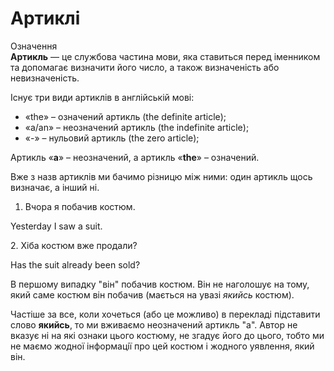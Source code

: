 # Артиклі

<div class="eoz-wrap">
<span class="eoz">Означення</span>
<div class="eoz-text">
<b>Артикль</b> — це службова частина мови, яка ставиться перед iменником та допомагає визначити його число, а також визначенiсть або невизначенiсть.
</div>
</div>

Iснує три види артиклiв в англiйськiй мовi:
* «the» – означений артикль (the definite article);
* «a/an» – неозначений артикль (the indefinite article);
* «-» – нульовий артикль (the zero article);

Артикль «**a**» – неозначений, а артикль «**the**» – означений.

Вже з назв артиклiв ми бачимо рiзницю мiж ними: один артикль щось визначає, а iнший нi.

1. Вчора я побачив костюм.
<p>Yesterday I saw <span class="p1">a</span> suit.</p>
2. Хiба костюм вже продали?
<p>Has <span class="p1">the</span> suit already been sold?</p>

В першому випадку "вiн" побачив костюм. Вiн не наголошує на
тому, який саме костюм вiн побачив (мається на увазi *якийсь* костюм).

Частiше за все, коли хочеться (або це можливо) в перекладi пiдставити слово **якийсь**, то ми вживаємо неозначений артикль "а". Автор не вказує нi на якi ознаки цього костюму, не згадує його до цього, тобто ми не маємо жодної iнформацiї про цей костюм i жодного уявлення, який вiн.